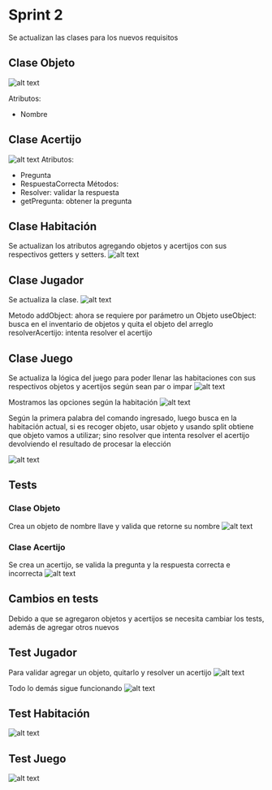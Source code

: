 
# Sprint 2

Se actualizan las clases para los nuevos requisitos

## Clase Objeto

![alt text](image-16.png)

Atributos:
- Nombre

## Clase Acertijo

![alt text](image-17.png)
Atributos:
- Pregunta
- RespuestaCorrecta
Métodos:
- Resolver: validar la respuesta
- getPregunta: obtener la pregunta

## Clase Habitación
 Se actualizan los atributos agregando objetos y acertijos con sus respectivos getters y setters.
 ![alt text](image-19.png)

## Clase Jugador

Se actualiza la clase.
![alt text](image-18.png)

Metodo addObject: ahora se requiere por parámetro un Objeto
useObject: busca en el inventario de objetos y quita el objeto del arreglo
resolverAcertijo: intenta resolver el acertijo

## Clase Juego

Se actualiza la lógica del juego para poder llenar las habitaciones con sus respectivos objetos y acertijos según sean par o impar
![alt text](image-20.png)

Mostramos las opciones según la habitación 
![alt text](image-21.png)

Según la primera palabra del comando ingresado, luego busca en la habitación actual, si es recoger objeto, usar objeto y usando split obtiene que objeto vamos a utilizar; sino resolver que intenta resolver el acertijo devolviendo el resultado de procesar la elección

![alt text](image-22.png)

## Tests

### Clase Objeto
Crea un objeto de nombre llave y valida que retorne su nombre
![alt text](image-23.png)

### Clase Acertijo
Se crea un acertijo, se valida la pregunta y la respuesta correcta e incorrecta
![alt text](image-24.png)

## Cambios en tests

Debido a que se agregaron objetos y acertijos se necesita cambiar los tests, además de agregar otros nuevos

## Test Jugador
Para validar agregar un objeto, quitarlo y resolver un acertijo
![alt text](image-26.png)

Todo lo demás sigue funcionando 
![alt text](image-27.png)

## Test Habitación
![alt text](image-28.png)

## Test Juego
![alt text](image-29.png)